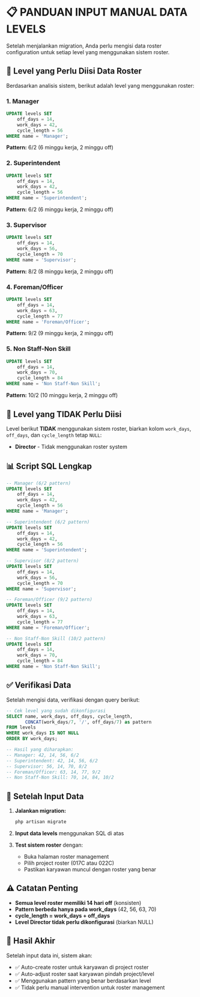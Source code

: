 # 📋 PANDUAN INPUT MANUAL DATA LEVELS

Setelah menjalankan migration, Anda perlu mengisi data roster configuration untuk setiap level yang menggunakan sistem roster.

## 🎯 **Level yang Perlu Diisi Data Roster**

Berdasarkan analisis sistem, berikut adalah level yang menggunakan roster:

### **1. Manager**

```sql
UPDATE levels SET
    off_days = 14,
    work_days = 42,
    cycle_length = 56
WHERE name = 'Manager';
```

**Pattern:** 6/2 (6 minggu kerja, 2 minggu off)

### **2. Superintendent**

```sql
UPDATE levels SET
    off_days = 14,
    work_days = 42,
    cycle_length = 56
WHERE name = 'Superintendent';
```

**Pattern:** 6/2 (6 minggu kerja, 2 minggu off)

### **3. Supervisor**

```sql
UPDATE levels SET
    off_days = 14,
    work_days = 56,
    cycle_length = 70
WHERE name = 'Supervisor';
```

**Pattern:** 8/2 (8 minggu kerja, 2 minggu off)

### **4. Foreman/Officer**

```sql
UPDATE levels SET
    off_days = 14,
    work_days = 63,
    cycle_length = 77
WHERE name = 'Foreman/Officer';
```

**Pattern:** 9/2 (9 minggu kerja, 2 minggu off)

### **5. Non Staff-Non Skill**

```sql
UPDATE levels SET
    off_days = 14,
    work_days = 70,
    cycle_length = 84
WHERE name = 'Non Staff-Non Skill';
```

**Pattern:** 10/2 (10 minggu kerja, 2 minggu off)

## 🚫 **Level yang TIDAK Perlu Diisi**

Level berikut **TIDAK** menggunakan sistem roster, biarkan kolom `work_days`, `off_days`, dan `cycle_length` tetap `NULL`:

-   **Director** - Tidak menggunakan roster system

## 📊 **Script SQL Lengkap**

```sql
-- Manager (6/2 pattern)
UPDATE levels SET
    off_days = 14,
    work_days = 42,
    cycle_length = 56
WHERE name = 'Manager';

-- Superintendent (6/2 pattern)
UPDATE levels SET
    off_days = 14,
    work_days = 42,
    cycle_length = 56
WHERE name = 'Superintendent';

-- Supervisor (8/2 pattern)
UPDATE levels SET
    off_days = 14,
    work_days = 56,
    cycle_length = 70
WHERE name = 'Supervisor';

-- Foreman/Officer (9/2 pattern)
UPDATE levels SET
    off_days = 14,
    work_days = 63,
    cycle_length = 77
WHERE name = 'Foreman/Officer';

-- Non Staff-Non Skill (10/2 pattern)
UPDATE levels SET
    off_days = 14,
    work_days = 70,
    cycle_length = 84
WHERE name = 'Non Staff-Non Skill';
```

## ✅ **Verifikasi Data**

Setelah mengisi data, verifikasi dengan query berikut:

```sql
-- Cek level yang sudah dikonfigurasi
SELECT name, work_days, off_days, cycle_length,
       CONCAT(work_days/7, '/', off_days/7) as pattern
FROM levels
WHERE work_days IS NOT NULL
ORDER BY work_days;

-- Hasil yang diharapkan:
-- Manager: 42, 14, 56, 6/2
-- Superintendent: 42, 14, 56, 6/2
-- Supervisor: 56, 14, 70, 8/2
-- Foreman/Officer: 63, 14, 77, 9/2
-- Non Staff-Non Skill: 70, 14, 84, 10/2
```

## 🔄 **Setelah Input Data**

1. **Jalankan migration:**

    ```bash
    php artisan migrate
    ```

2. **Input data levels** menggunakan SQL di atas

3. **Test sistem roster** dengan:
    - Buka halaman roster management
    - Pilih project roster (017C atau 022C)
    - Pastikan karyawan muncul dengan roster yang benar

## ⚠️ **Catatan Penting**

-   **Semua level roster memiliki 14 hari off** (konsisten)
-   **Pattern berbeda hanya pada work_days** (42, 56, 63, 70)
-   **cycle_length = work_days + off_days**
-   **Level Director tidak perlu dikonfigurasi** (biarkan NULL)

## 🎯 **Hasil Akhir**

Setelah input data ini, sistem akan:

-   ✅ Auto-create roster untuk karyawan di project roster
-   ✅ Auto-adjust roster saat karyawan pindah project/level
-   ✅ Menggunakan pattern yang benar berdasarkan level
-   ✅ Tidak perlu manual intervention untuk roster management
